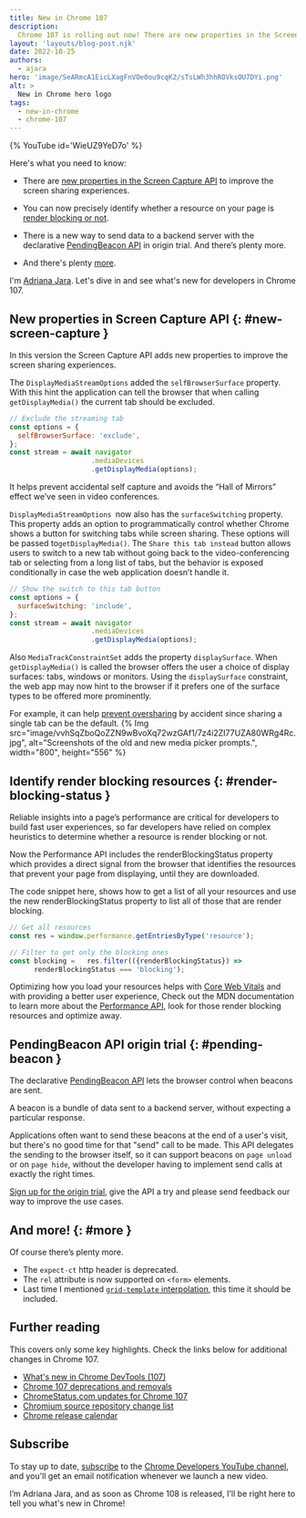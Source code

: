 ```yaml
---
title: New in Chrome 107
description:
  Chrome 107 is rolling out now! There are new properties in the Screen Capture API that improve the screen sharing experiences.You can now precisely identify whether a resource on your page is render blocking or not.There is a new way to send data to a backend server with the declarative PendingBeacon API in origin trial. And there’s plenty more.
layout: 'layouts/blog-post.njk'
date: 2022-10-25
authors:
  - ajara
hero: 'image/SeARmcA1EicLXagFnVOe0ou9cqK2/sTsLWh3hhROVksOU7DYi.png'
alt: >
  New in Chrome hero logo
tags:
  - new-in-chrome
  - chrome-107
---
```


{% YouTube id='WieUZ9YeD7o' %}

Here's what you need to know:

* There are [new properties in the Screen Capture API](#new-screen-capture) to improve the screen sharing experiences.
* You can now precisely identify whether a resource on your page is [render blocking or not](#render-blocking-status).
* There is a new way to send data to a backend server with the declarative [PendingBeacon API](#pending-beacon) in origin trial. And there’s plenty more.

* And there's plenty [more](#more).

I'm [Adriana Jara](https://twitter.com/tropicadri). Let's dive in and
see what's new for developers in Chrome 107.

## New properties in Screen Capture API {: #new-screen-capture }

In this version the Screen Capture API adds new properties to improve the screen sharing experiences.

The `DisplayMediaStreamOptions` added the `selfBrowserSurface` property. With this hint the application can tell the browser that when calling `getDisplayMedia()` the current tab should be excluded.

```js
// Exclude the streaming tab
const options = {
  selfBrowserSurface: 'exclude',
};
const stream = await navigator
                    .mediaDevices
                    .getDisplayMedia(options);
```

It helps prevent accidental self capture and avoids the “Hall of Mirrors” effect we’ve seen in video conferences.

`DisplayMediaStreamOptions `now also has the `surfaceSwitching` property.
This property adds an option to programmatically control whether Chrome shows a button for switching tabs while screen sharing. These options will be passed to`getDisplayMedia()`. The `Share this tab instead` button allows users to switch to a new tab without going back to the video-conferencing tab or selecting from a long list of tabs, but the behavior is exposed conditionally in case the web application doesn’t handle it.

```js
// Show the switch to this tab button
const options = {
  surfaceSwitching: 'include',
};
const stream = await navigator
                    .mediaDevices
                    .getDisplayMedia(options);
```

Also `MediaTrackConstraintSet` adds the property `displaySurface`. When `getDisplayMedia()` is called the browser offers the user a choice of display surfaces: tabs, windows or monitors. Using the `displaySurface` constraint, the web app may now hint to the browser if it prefers one of the surface types to be offered more prominently.

For example, it can help [prevent oversharing](/blog/avoiding-oversharing-when-screen-sharing/) by accident since sharing a single tab can be the default.
{% Img src="image/vvhSqZboQoZZN9wBvoXq72wzGAf1/7z4i2ZI77UZA80WRg4Rc.jpg", alt="Screenshots of the old and new media picker prompts.", width="800", height="556" %}

## Identify render blocking resources {: #render-blocking-status }

Reliable insights into a page’s performance are critical for developers to build fast user experiences, so far developers have relied on complex heuristics to determine whether a resource is render blocking or not.

Now the Performance API includes the renderBlockingStatus property which provides a direct signal from the browser that identifies the resources that prevent your page from displaying, until they are downloaded.

The code snippet here, shows how to get a list of all your resources and use the new renderBlockingStatus property to list all of those that are render blocking.

```js
// Get all resources
const res = window.performance.getEntriesByType('resource');

// Filter to get only the blocking ones
const blocking =   res.filter(({renderBlockingStatus}) =>
      renderBlockingStatus === 'blocking');
```

Optimizing how you load your resources helps with [Core Web Vitals](https://web.dev/articles/vitals) and with providing a better user experience, Check out the MDN documentation to learn more about the [Performance API](https://developer.mozilla.org/docs/Web/API/Performance_API), look for those render blocking resources and optimize away.


## PendingBeacon API origin trial {: #pending-beacon }

The declarative [PendingBeacon API](https://github.com/WICG/pending-beacon) lets the browser control when beacons are sent.

A beacon is a bundle of data sent to a backend server, without expecting a particular response.

Applications often want to send these beacons at the end of a user's visit, but there's no good time for that "send" call to be made. This API delegates the sending to the browser itself, so it can support beacons on `page unload` or on `page hide`, without the developer having to implement send calls at exactly the right times.

[Sign up for the origin trial](/docs/web-platform/origin-trials/), give the API a try and please send feedback our way to improve the use cases.

## And more! {: #more }

Of course there’s plenty more.

* The `expect-ct` http header is deprecated.
* The `rel` attribute is now supported on `<form>` elements.
* Last time I mentioned [`grid-template` interpolation](https://web.dev/articles/css-animated-grid-layouts), this time it should be included.

## Further reading

This covers only some key highlights. Check the links below for
additional changes in Chrome 107.

* [What's new in Chrome DevTools (107)](/blog/new-in-devtools-107/)
* [Chrome 107 deprecations and removals](/blog/deps-rems-107/)
* [ChromeStatus.com updates for Chrome 107](https://www.chromestatus.com/features#milestone%3D107)
* [Chromium source repository change list](https://chromium.googlesource.com/chromium/src/+log/106.0.5249.68..107.0.5304.71)
* [Chrome release calendar](https://chromiumdash.appspot.com/schedule)

## Subscribe

To stay up to date, [subscribe](https://goo.gl/6FP1a5) to the
[Chrome Developers YouTube channel](https://www.youtube.com/user/ChromeDevelopers/),
and you'll get an email notification whenever we launch a new video.

I’m Adriana Jara, and as soon as Chrome 108 is released, I'll be right here to
tell you what's new in Chrome!
